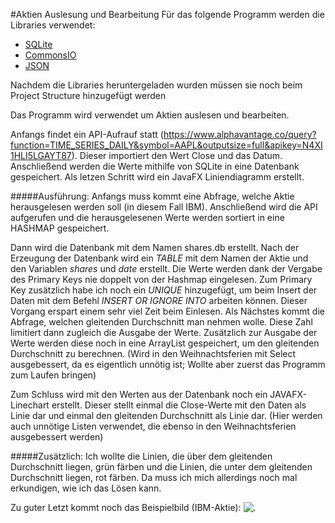 #Aktien Auslesung und Bearbeitung
Für das folgende Programm werden die Libraries verwendet:
* [SQLite](https://mvnrepository.com/artifact/org.xerial/sqlite-jdbc) 
* [CommonsIO](https://mvnrepository.com/artifact/commons-io/commons-io) 
* [JSON](https://mvnrepository.com/artifact/org.json/json/20140107) 

Nachdem die Libraries heruntergeladen wurden müssen sie noch beim Project Structure hinzugefügt werden

Das Programm wird verwendet um Aktien auslesen und bearbeiten.

Anfangs findet ein API-Aufrauf statt (https://www.alphavantage.co/query?function=TIME_SERIES_DAILY&symbol=AAPL&outputsize=full&apikey=N4XI1HLI5LGAYT87). Dieser importiert den Wert Close und das Datum. 
Anschließend werden die Werte mithilfe von SQLite in eine Datenbank gespeichert.
Als letzen Schritt wird ein JavaFX Liniendiagramm erstellt.

#####Ausführung:
Anfangs muss kommt eine Abfrage, welche Aktie herausgelesen werden soll (in diesem Fall IBM). 
Anschließend wird die API aufgerufen und die herausgelesenen Werte werden sortiert in eine HASHMAP gespeichert.

Dann wird die Datenbank mit dem Namen shares.db erstellt.
Nach der Erzeugung der Datenbank wird ein _TABLE_ mit dem Namen der Aktie und den Variablen _shares_ und _date_ erstellt.
Die Werte werden dank der Vergabe des Primary Keys nie doppelt von der Hashmap eingelesen. Zum Primary Key zusätzlich habe ich noch ein _UNIQUE_ hinzugefügt, um beim Insert der Daten mit dem Befehl _INSERT OR IGNORE INTO_ arbeiten können.
Dieser Vorgang erspart einem sehr viel Zeit beim Einlesen.
Als Nächstes kommt die Abfrage, welchen gleitenden Durchschnitt man nehmen wolle. Diese Zahl limitiert dann zugleich die Ausgabe der Werte. 
Zusätzlich zur Ausgabe der Werte werden diese noch in eine ArrayList gespeichert, um den gleitenden Durchschnitt zu berechnen.
(Wird in den Weihnachtsferien mit Select ausgebessert, da es eigentlich unnötig ist; Wollte aber zuerst das Programm zum Laufen bringen)

Zum Schluss wird mit den Werten aus der Datenbank noch ein JAVAFX-Linechart erstellt.
Dieser stellt einmal die Close-Werte mit den Daten als Linie dar und einmal den gleitenden Durchschnitt als Linie dar.
(Hier werden auch unnötige Listen verwendet, die ebenso in den Weihnachtsferien ausgebessert werden)

#####Zusätzlich: 
Ich wollte die Linien, die über dem gleitenden Durchschnitt liegen, grün färben und die Linien, die unter dem gleitenden Durchschnitt liegen, rot färben.
Da muss ich mich allerdings noch mal erkundigen, wie ich das Lösen kann.

Zu guter Letzt kommt noch das Beispielbild (IBM-Aktie):
![.](https://github.com/SeiDa3009/4AHWII_SWP_normal/blob/master/shares_calculator/ExampleIBM.JPG)













